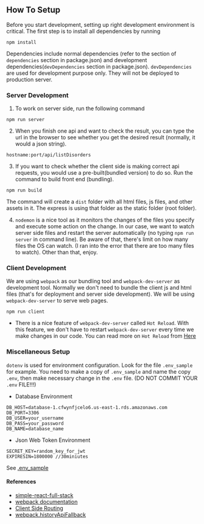 ## How To Setup
Before you start development, setting up right development environment is critical. The first step is to install all dependencies by running
```
npm install
```

Dependencies include normal dependencies (refer to the section of `dependencies` section in package.json) and development dependencies(`devDependencies` section in package.json). `devDependencies` are used for development purpose only. They will not be deployed to production server.

### Server Development

1. To work on server side, run the following command
```
npm run server
```

2. When you finish one api and want to check the result, you can type the url in the browser to see whether you get the desired result (normally, it would a json string).
```
hostname:port/api/listDisorders
```

3. If you want to check whether the client side is making correct api requests, you would use a pre-built(bundled version) to do so. Run the command to build front end (bundling).
```
npm run build
```
The command will create a `dist` folder with all html files, js files, and other assets in it. The express is using that folder as the static folder (root folder).

4. `nodemon` is a nice tool as it monitors the changes of the files you specify and execute some action on the change. In our case, we want to watch server side files and restart the server automatically (no typing `npm run server` in command line). Be aware of that, there's limit on how many files the OS can watch. (I ran into the error that there are too many files to watch). Other than that, enjoy.

### Client Development
We are using `webpack` as our bundling tool and `webpack-dev-server` as development tool. Normally we don't need to bundle the client js and html files (that's for deployment and server side development). We will be using `webpack-dev-server` to serve web pages.
```
npm run client
```
+ There is a nice feature of `webpack-dev-server` called `Hot Reload`. With this feature, we don't have to restart `webpack-dev-server` every time we make changes in our code. You can read more on `Hot Reload` from [Here](https://webpack.js.org/concepts/hot-module-replacement/)


### Miscellaneous Setup
`dotenv` is used for environment configuration. Look for the file `.env_sample` for example. You need to make a copy of `.env_sample` and name the copy `.env`, then make necessary change in the `.env` file. (DO NOT COMMIT YOUR `.env` FILE!!!)

+ Database Environment
```
DB_HOST=database-1.cfwynfjcelo6.us-east-1.rds.amazonaws.com
DB_PORT=3306
DB_USER=your_username
DB_PASS=your_password
DB_NAME=database_name
```

+ Json Web Token Environment
```
SECRET_KEY=random_key_for_jwt
EXPIRESIN=1800000 //30miniutes
```

See [.env_sample](../.env_sample)

#### References
+ [simple-react-full-stack](https://github.com/crsandeep/simple-react-full-stack)
+ [webpack documentation](https://webpack.js.org/)
+ [Client Side Routing](https://reacttraining.com/react-router/web/guides/primary-components)
+ [webpack.historyApiFallback](https://webpack.js.org/configuration/dev-server/#devserverhistoryapifallback)
